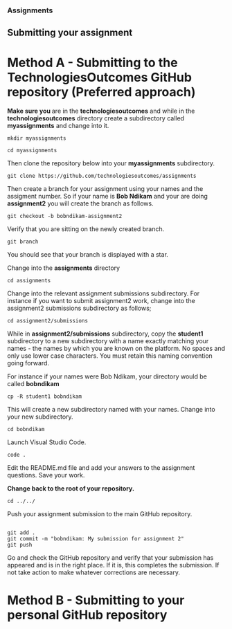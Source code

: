 ### Assignments

## Submitting your assignment 

# Method A - Submitting to the TechnologiesOutcomes GitHub repository (Preferred approach)

<b>Make sure you </b> are in the <b>technologiesoutcomes</b> and while in the <b>technologiesoutcomes</b> directory create a subdirectory called <b>myassignments</b> and change into it.

```
mkdir myassignments

cd myassignments
```

Then clone the repository below into your <b>myassignments</b> subdirectory.
```
git clone https://github.com/technologiesoutcomes/assignments
```

Then create a branch for your assignment using your names and the assigment number. So if your name is <b>Bob Ndikam</b> and your are doing <b>assignment2</b> you will create the branch as follows. 

```
git checkout -b bobndikam-assignment2
```

Verify that you are sitting on the newly created branch.

```
git branch
```
You should see that your branch is displayed with a star.


Change into the <b>assignments</b> directory
```
cd assignments
```
Change into the relevant assignment submissions subdirectory. For instance if you want to submit assignment2 work, change into the assignment2 submissions subdirectory as follows;
```
cd assignment2/submissions
```

While in <b>assignment2/submissions</b> subdirectory, copy the <b>student1</b> subdirectory to a new subdirectory with a name exactly matching your names - the names by which you are known on the platform. No spaces and only use lower case characters. You must retain this naming convention going forward.

For instance if your names were Bob Ndikam, your directory would be called <b>bobndikam</b>
```
cp -R student1 bobndikam
```

This will create a new subdirectory named with your names. Change into your new subdirectory. 
```
cd bobndikam
```
Launch Visual Studio Code.

```
code .
```

Edit the README.md file and add your answers to the assignment questions. Save your work.


<b>Change back to the root of your repository.</b>

```
cd ../../
```

Push your assignment submission to the main GitHub repository.

```

git add .
git commit -m "bobndikam: My submission for assignment 2"
git push
```

Go and check the GitHub repository and verify that your submission has appeared and is in the right place. If it is, this completes the submission. If not take action to make whatever corrections are necessary.


# Method B - Submitting to your personal GitHub repository 




